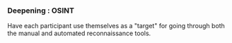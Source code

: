 ### Deepening : OSINT

Have each participant use themselves as a "target" for going through both the manual and automated reconnaissance tools.
